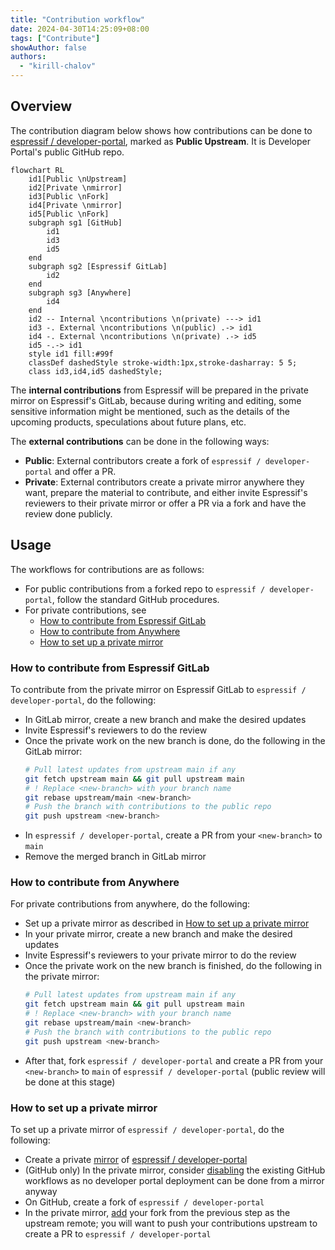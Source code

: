 ```yaml
---
title: "Contribution workflow"
date: 2024-04-30T14:25:09+08:00
tags: ["Contribute"]
showAuthor: false
authors:
  - "kirill-chalov"
---
```


## Overview

The contribution diagram below shows how contributions can be done to [espressif / developer-portal][], marked as **Public Upstream**. It is Developer Portal's public GitHub repo.

[espressif / developer-portal]: https://github.com/espressif/developer-portal "Espressif Developer Portal"

```mermaid
flowchart RL
    id1[Public \nUpstream]
    id2[Private \nmirror]
    id3[Public \nFork]
    id4[Private \nmirror]
    id5[Public \nFork]
    subgraph sg1 [GitHub]
        id1
        id3
        id5
    end
    subgraph sg2 [Espressif GitLab]
        id2
    end
    subgraph sg3 [Anywhere]
        id4
    end
    id2 -- Internal \ncontributions \n(private) ---> id1
    id3 -. External \ncontributions \n(public) .-> id1
    id4 -. External \ncontributions \n(private) .-> id5
    id5 -.-> id1
    style id1 fill:#99f
    classDef dashedStyle stroke-width:1px,stroke-dasharray: 5 5;
    class id3,id4,id5 dashedStyle;
```

The **internal contributions** from Espressif will be prepared in the private mirror on Espressif's GitLab, because during writing and editing, some sensitive information might be mentioned, such as the details of the upcoming products, speculations about future plans, etc.

The **external contributions** can be done in the following ways:

- **Public**: External contributors create a fork of `espressif / developer-portal` and offer a PR.
- **Private**: External contributors create a private mirror anywhere they want, prepare the material to contribute, and either invite Espressif's reviewers to their private mirror or offer a PR via a fork and have the review done publicly.

## Usage

The workflows for contributions are as follows:

- For public contributions from a forked repo to `espressif / developer-portal`, follow the standard GitHub procedures.
- For private contributions, see
  - [How to contribute from Espressif GitLab](#how-to-contribute-from-espressif-gitlab)
  - [How to contribute from Anywhere](#how-to-contribute-from-anywhere)
  - [How to set up a private mirror](#how-to-set-up-a-private-mirror)

### How to contribute from Espressif GitLab

To contribute from the private mirror on Espressif GitLab to `espressif / developer-portal`, do the following:

- In GitLab mirror, create a new branch and make the desired updates
- Invite Espressif's reviewers to do the review
- Once the private work on the new branch is done, do the following in the GitLab mirror:
  ```sh
  # Pull latest updates from upstream main if any
  git fetch upstream main && git pull upstream main
  # ! Replace <new-branch> with your branch name
  git rebase upstream/main <new-branch>
  # Push the branch with contributions to the public repo
  git push upstream <new-branch>
  ```
- In `espressif / developer-portal`, create a PR from your `<new-branch>` to `main`
- Remove the merged branch in GitLab mirror


### How to contribute from Anywhere

For private contributions from anywhere, do the following:

- Set up a private mirror as described in [How to set up a private mirror](#how-to-set-up-a-private-mirror)
- In your private mirror, create a new branch and make the desired updates
- Invite Espressif's reviewers to your private mirror to do the review
- Once the private work on the new branch is finished, do the following in the private mirror:
  ```sh
  # Pull latest updates from upstream main if any
  git fetch upstream main && git pull upstream main
  # ! Replace <new-branch> with your branch name
  git rebase upstream/main <new-branch>
  # Push the branch with contributions to the public repo
  git push upstream <new-branch>
  ```
- After that, fork `espressif / developer-portal` and create a PR from your `<new-branch>` to `main` of `espressif / developer-portal` (public review will be done at this stage)


### How to set up a private mirror

To set up a private mirror of `espressif / developer-portal`, do the following:

- Create a private [mirror][create a mirror] of [espressif / developer-portal][]
- (GitHub only) In the private mirror, consider [disabling][disable a workflow] the existing GitHub workflows as no developer portal deployment can be done from a mirror anyway
- On GitHub, create a fork of `espressif / developer-portal`
- In the private mirror, [add][configure a fork] your fork from the previous step as the upstream remote; you will want to push your contributions upstream to create a PR to `espressif / developer-portal`

[create a mirror]: https://docs.github.com/en/repositories/creating-and-managing-repositories/duplicating-a-repository#mirroring-a-repository
[disable a workflow]: https://docs.github.com/en/actions/using-workflows/disabling-and-enabling-a-workflow#disabling-a-workflow
[configure a fork]: https://docs.github.com/en/pull-requests/collaborating-with-pull-requests/working-with-forks/configuring-a-remote-repository-for-a-fork
